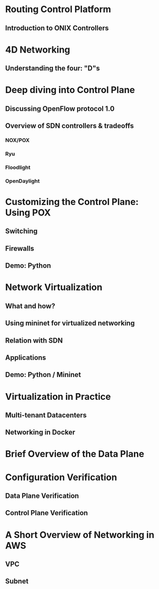 # Routing Control Platform
## Introduction to ONIX Controllers

# 4D Networking
## Understanding the four: "D"s

# Deep diving into Control Plane
## Discussing OpenFlow protocol 1.0
## Overview of SDN controllers & tradeoffs
### NOX/POX
### Ryu
### Floodlight
### OpenDaylight

# Customizing the Control Plane: Using POX
## Switching
## Firewalls
## Demo: Python

# Network Virtualization
## What and how?
## Using mininet for virtualized networking
## Relation with SDN
## Applications
## Demo: Python / Mininet

# Virtualization in Practice
## Multi-tenant Datacenters
## Networking in Docker

# Brief Overview of the Data Plane

# Configuration Verification
## Data Plane Verification
## Control Plane Verification

# A Short Overview of Networking in AWS
## VPC
## Subnet
